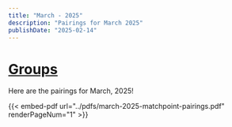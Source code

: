 ```yaml
---
title: "March - 2025"
description: "Pairings for March 2025"
publishDate: "2025-02-14"
---
```

# [Groups](/page/groups/)

Here are the pairings for March, 2025!

{{< embed-pdf url="../pdfs/march-2025-matchpoint-pairings.pdf" renderPageNum="1" >}}
